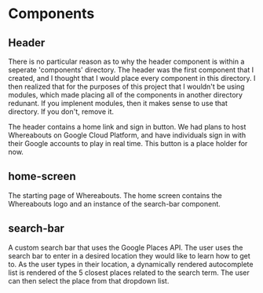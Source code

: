 # Components
## Header 
There is no particular reason as to why the header component is within a seperate 'components' directory. The header was the first component that I created, and I thought that I would place every component in this directory. I then realized that for the purposes of this project that I wouldn't be using modules, which made placing all of the components in another directory redunant. If you implenent modules, then it makes sense to use that directory. If you don't, remove it. 

The header contains a home link and sign in button. We had plans to host Whereabouts on Google Cloud Platform, and have individuals sign in with their Google accounts to play in real time. This button is a place holder for now. 

## home-screen
The starting page of Whereabouts. The home screen contains the Whereabouts logo and an instance of the search-bar component.

## search-bar
A custom search bar that uses the Google Places API. The user uses the search bar to enter in a desired location they would like to learn how to get to. As the user types in their location, a dynamically rendered autocomplete list is rendered of the 5 closest places related to the search term. The user can then select the place from that dropdown list. 
